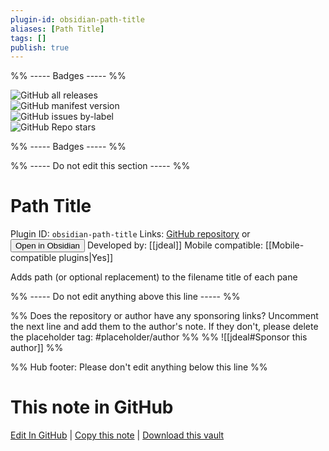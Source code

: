 ```yaml
---
plugin-id: obsidian-path-title
aliases: [Path Title]
tags: []
publish: true
---
```


%% ----- Badges ----- %%

![GitHub all releases](https://img.shields.io/github/downloads/jdeal/obsidian-path-title-plugin/total?color=573E7A&logo=github&style=for-the-badge)  
![GitHub manifest version](https://img.shields.io/github/manifest-json/v/jdeal/obsidian-path-title-plugin?color=573E7A&logo=github&style=for-the-badge)  
![GitHub issues by-label](https://img.shields.io/github/issues/jdeal/obsidian-path-title-plugin/help%20wanted?color=573E7A&logo=github&style=for-the-badge)  
![GitHub Repo stars](https://img.shields.io/github/stars/jdeal/obsidian-path-title-plugin?color=573E7A&logo=github&style=for-the-badge)

%% ----- Badges ----- %%

%% ----- Do not edit this section ----- %%

# Path Title

Plugin ID: `obsidian-path-title`
Links: [GitHub repository](https://github.com/jdeal/obsidian-path-title-plugin) or [<button id=HH>Open in Obsidian</button>](obsidian://show-plugin?id=obsidian-path-title)
Developed by: [[jdeal]]
Mobile compatible: [[Mobile-compatible plugins|Yes]]

Adds path (or optional replacement) to the filename title of each pane

%% ----- Do not edit anything above this line ----- %%

%% Does the repository or author have any sponsoring links? Uncomment the next line and add them to the author's note. If they don't, please delete the placeholder tag: #placeholder/author %%
%% ![[jdeal#Sponsor this author]] %%

%% Hub footer: Please don't edit anything below this line %%

# This note in GitHub

<span class="git-footer">[Edit In GitHub](https://github.dev/obsidian-community/obsidian-hub/blob/main/02%20-%20Community%20Expansions/02.05%20All%20Community%20Expansions/Plugins/obsidian-path-title.md "git-hub-edit-note") | [Copy this note](https://raw.githubusercontent.com/obsidian-community/obsidian-hub/main/02%20-%20Community%20Expansions/02.05%20All%20Community%20Expansions/Plugins/obsidian-path-title.md "git-hub-copy-note") | [Download this vault](https://github.com/obsidian-community/obsidian-hub/archive/refs/heads/main.zip "git-hub-download-vault") </span>
